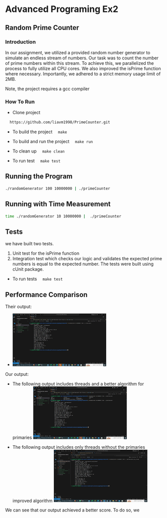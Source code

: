 # Advanced Programing Ex2

## Random Prime Counter

### Introduction

In our assignment, we utilized a provided random number generator to simulate an endless stream of numbers.
Our task was to count the number of prime numbers within this stream.
To achieve this, we parallelized the process to fully utilize all CPU cores.
We also improved the isPrime function where necessary.
Importantly, we adhered to a strict memory usage limit of 2MB.

Note, the project requires a gcc compiler

### How To Run

- Clone project

```bash
  https://github.com/liavm1998/PrimeCounter.git
```

- To build the project
  `  make`
- To build and run the project
  `  make run`

- To clean up
  `  make clean`

- To run test
  `  make test`

## Running the Program

```bash
./randomGenerator 100 10000000 | ./primeCounter
```

## Running with Time Measurement

```bash
time ./randomGenerator 10 10000000 |  ./primeCounter
```

## Tests

we have built two tests.

1. Unit test for the isPrime function
2. Integration test which checks our logic and validates the expected prime numbers is equal to the expected number.
   The tests were built using cUnit package.

- To run tests
  `  make test`

## Performance Comparison

Their output:

- <img src="images/their_output.jpeg" alt="Description" width="300"/>

Our output:

- The following output includes threads and a better algorithm for primaries
  <img src="images/our_output.jpeg" alt="Description" width="300"/>

- The following output includes only threads without the primaries improved algorithm
  <img src="images/our_output_without_the_isPrime_impro.jpeg" alt="Description" width="300"/>

We can see that our output achieved a better score. To do so, we
